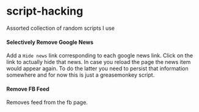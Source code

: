 script-hacking
==============

Assorted collection of random scripts I use

#### Selectively Remove Google News
Add a `Hide news` link corresponding to each google news link. Click on the link
to actually hide that news. In case you reload the page the news item would appear 
again. To do the latter you need to persist that information somewhere and for now 
this is just a greasemonkey script.

#### Remove FB Feed
Removes feed from the fb page.

